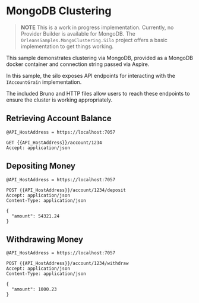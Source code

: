 # MongoDB Clustering

> **NOTE** This is a work in progress implementation. Currently, no Provider Builder is available for MongoDB. The `OrleansSamples.MongoClustering.Silo` project offers a basic implementation to get things working.

This sample demonstrates clustering via MongoDB, provided as a MongoDB docker container and connection string passed via Aspire.

In this sample, the silo exposes API endpoints for interacting with the `IAccountGrain` implementation.

The included Bruno and HTTP files allow users to reach these endpoints to ensure the cluster is working appropriately.

## Retrieving Account Balance

```
@API_HostAddress = https://localhost:7057

GET {{API_HostAddress}}/account/1234
Accept: application/json
```

## Depositing Money

```
@API_HostAddress = https://localhost:7057

POST {{API_HostAddress}}/account/1234/deposit
Accept: application/json
Content-Type: application/json

{
  "amount": 54321.24
}
```

## Withdrawing Money

```
@API_HostAddress = https://localhost:7057

POST {{API_HostAddress}}/account/1234/withdraw
Accept: application/json
Content-Type: application/json

{
  "amount": 1000.23
}
```
